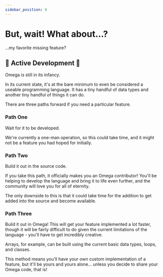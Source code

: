 ```yaml
---
sidebar_position: 8
---
```


# But, wait! What about...?

...my favorite missing feature?

## 🚧 Active Development 🚧

Omega is still in its infancy.

In its current state, it's at the bare minimum to even be considered a useable programming language. It has a tiny handful of data types and another tiny handful of things it can do.

There are three paths forward if you need a particular feature.

### Path One

Wait for it to be developed.

We're currently a one-man operation, so this could take time, and it might not be a feature you had hoped for initially.

### Path Two

Build it out in the source code.

If you take this path, it officially makes you an Omega contributor! You'll be helping to develop the language and bring it to life even further, and the community will love you for all of eternity.

The only downside to this is that it could take time for the addition to get added into the source and become available.

### Path Three

Build it out in Omega! This will get your feature implemented a lot faster, though it will be fairly difficult to do given the current limitations of the language - you'll have to get incredibly creative.

Arrays, for example, can be built using the current basic data types, loops, and classes.

This method means you'll have your own custom implementation of a feature, but it'll be yours and yours alone... unless you decide to share your Omega code, that is!
